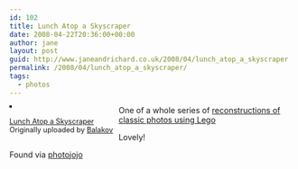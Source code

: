 ```yaml
---
id: 102
title: Lunch Atop a Skyscraper
date: 2008-04-22T20:36:00+00:00
author: jane
layout: post
guid: http://www.janeandrichard.co.uk/2008/04/lunch_atop_a_skyscraper
permalink: /2008/04/lunch_atop_a_skyscraper/
tags:
  - photos
---
```

<div style="float: left; margin-right: 10px; margin-bottom: 10px;">
  <a href="http://www.flickr.com/photos/balakov/1614997917/" title="photo sharing"><img src="http://farm3.static.flickr.com/2346/1614997917_a0afda8631_m.jpg" alt="" style="border: solid 2px #000000;" /></a><br /> <br /><span style="font-size: 0.9em; margin-top: 0px;"> <a href="http://www.flickr.com/photos/balakov/1614997917/">Lunch Atop a Skyscraper</a> <br /> Originally uploaded by <a href="http://www.flickr.com/people/balakov/">Balakov</a> </span>
</div>

One of a whole series of [reconstructions of classic photos using Lego](http://www.flickr.com/photos/balakov/sets/72157602602191858/detail/)

Lovely!

Found via [photojojo](http://twitter.com/photojojo)

<br clear="all" />
